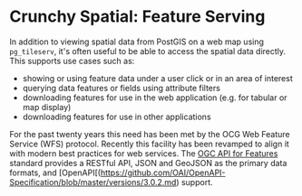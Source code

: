 # Crunchy Spatial: Feature Serving

In addition to viewing spatial data from PostGIS on a web map using `pg_tileserv`, 
it's often useful to be able to access the spatial data directly.
This supports use cases such as:

* showing or using feature data under a user click or in an area of interest
* querying data features or fields using attribute filters
* downloading features for use in the web application (e.g. for tabular or map display)
* downloading features for use in other applications

For the past twenty years this need has been met by the OCG Web Feature Service (WFS) protocol.
Recently this facility has been revamped to align it with modern best practices
for web services.
The [OGC API for Features](http://docs.opengeospatial.org/is/17-069r3/17-069r3.html) standard 
provides a RESTful API, JSON and GeoJSON as the primary data formats,
and [OpenAPI[(https://github.com/OAI/OpenAPI-Specification/blob/master/versions/3.0.2.md) support.

